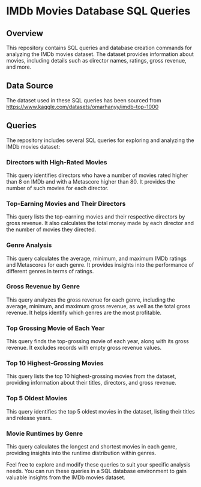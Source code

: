# IMDb Movies Database SQL Queries

## Overview

This repository contains SQL queries and database creation commands for analyzing the IMDb movies dataset. The dataset provides information about movies, including details such as director names, ratings, gross revenue, and more.

## Data Source

The dataset used in these SQL queries has been sourced from https://www.kaggle.com/datasets/omarhanyy/imdb-top-1000

## Queries

The repository includes several SQL queries for exploring and analyzing the IMDb movies dataset:

### Directors with High-Rated Movies

This query identifies directors who have a number of movies rated higher than 8 on IMDb and with a Metascore higher than 80. It provides the number of such movies for each director.

### Top-Earning Movies and Their Directors

This query lists the top-earning movies and their respective directors by gross revenue. It also calculates the total money made by each director and the number of movies they directed.

### Genre Analysis

This query calculates the average, minimum, and maximum IMDb ratings and Metascores for each genre. It provides insights into the performance of different genres in terms of ratings.

### Gross Revenue by Genre

This query analyzes the gross revenue for each genre, including the average, minimum, and maximum gross revenue, as well as the total gross revenue. It helps identify which genres are the most profitable.

### Top Grossing Movie of Each Year

This query finds the top-grossing movie of each year, along with its gross revenue. It excludes records with empty gross revenue values.

### Top 10 Highest-Grossing Movies

This query lists the top 10 highest-grossing movies from the dataset, providing information about their titles, directors, and gross revenue.

### Top 5 Oldest Movies

This query identifies the top 5 oldest movies in the dataset, listing their titles and release years.

### Movie Runtimes by Genre

This query calculates the longest and shortest movies in each genre, providing insights into the runtime distribution within genres.

Feel free to explore and modify these queries to suit your specific analysis needs. You can run these queries in a SQL database environment to gain valuable insights from the IMDb movies dataset.

